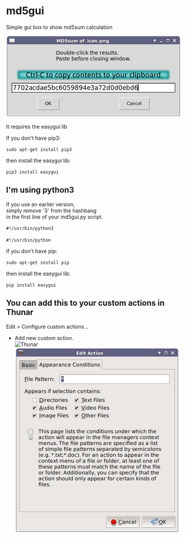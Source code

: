 # md5gui
Simple gui box to show md5sum calculation

![Screenshot](Screenshot.png?raw=true "Screenshot")


It requires the easygui lib

If you don't have pip3:

    sudo apt-get install pip3
then install the easygui lib:

    pip3 install easygui


I'm using python3
------------------
If you use an earlier version,  
simply remove '3' from the hashbang  
in the first line of your md5gui.py script.

    #!/usr/bin/python3

    #!/usr/bin/python

If you don't have pip:

    sudo apt-get install pip
then install the easygui lib:

    pip install easygui

You can add this to your custom actions in Thunar
-------------------------------------------------
Edit > Configure custom actions...  
+ Add new custom action.  
![Thunar](ThunarCustomActions.png?raw=true "Thunar Custom Actions")
![Appear](ThunarAppear.png?raw=true "Thunar appearance settings")
